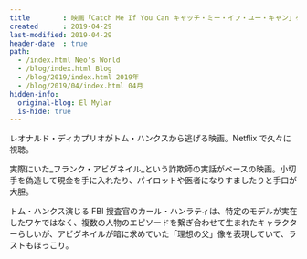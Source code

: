 ```yaml
---
title        : 映画「Catch Me If You Can キャッチ・ミー・イフ・ユー・キャン」を観た
created      : 2019-04-29
last-modified: 2019-04-29
header-date  : true
path:
  - /index.html Neo's World
  - /blog/index.html Blog
  - /blog/2019/index.html 2019年
  - /blog/2019/04/index.html 04月
hidden-info:
  original-blog: El Mylar
  is-hide: true
---
```


レオナルド・ディカプリオがトム・ハンクスから逃げる映画。Netflix で久々に視聴。

実際にいた_フランク・アビグネイル_という詐欺師の実話がベースの映画。小切手を偽造して現金を手に入れたり、パイロットや医者になりすましたりと手口が大胆。

トム・ハンクス演じる FBI 捜査官のカール・ハンラティは、特定のモデルが実在したワケではなく、複数の人物のエピソードを繋ぎ合わせて生まれたキャラクターらしいが、アビグネイルが暗に求めていた「理想の父」像を表現していて、ラストもほっこり。
